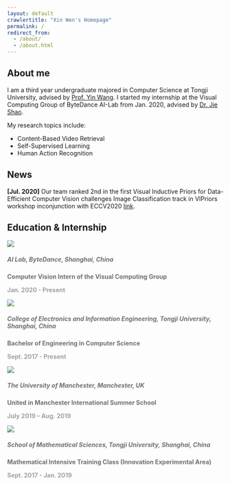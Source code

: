 ```yaml
---
layout: default
crawlertitle: "Xin Wen's Homepage"
permalink: /
redirect_from: 
  - /about/
  - /about.html
---
```


## About me

I am a third year undergraduate majored in Computer Science at Tongji University, advised by [Prof. Yin Wang](http://web.eecs.umich.edu/~yinw/). 
I started my internship at the Visual Computing Group of ByteDance AI-Lab from Jan. 2020, advised by [Dr. Jie Shao](https://www.linkedin.com/in/jieshao/).

My research topics include:

- Content-Based Video Retrieval
- Self-Supervised Learning
- Human Action Recognition

## News

**[Jul. 2020]** Our team ranked 2nd in the first Visual Inductive Priors for Data-Efficient Computer Vision challenges Image Classification track in VIPriors workshop inconjunction with ECCV2020 [link](https://vipriors.github.io/challenges/#final-rankings).

## Education & Internship

<link rel="stylesheet" href="/assets/css/education.css">
<div class="education">
  <div class="left"><img src="{{ site.images | relative_url }}/lab.png"></div>
  <div class="right"><h5 style="color:#707070">AI Lab, ByteDance, Shanghai, China</h5>
    <a class="author"><b style="color:#707070">Computer Vision Intern of the Visual Computing Group</b></a>
    <p class="venue"><b style="color:#A0A0A0">Jan. 2020 - Present</b></p>
  </div>
</div>
<div class="education">
  <div class="left"><img src="{{ site.images | relative_url }}/tongji.png"></div>
  <div class="right"><h5 style="color:#707070">College of Electronics and Information Engineering, Tongji University, Shanghai, China</h5>
    <a class="author"><b style="color:#707070">Bachelor of Engineering in Computer Science</b></a>
    <p class="venue"><b style="color:#A0A0A0">Sept. 2017 - Present</b></p>
  </div>
</div>
<div class="education">
  <div class="left"><img src="{{ site.images | relative_url }}/manchester.jpeg"></div>
  <div class="right"><h5 style="color:#707070">The University of Manchester, Manchester, UK</h5>
    <a class="author"><b style="color:#707070">United in Manchester International Summer School</b></a>
    <p class="venue"><b style="color:#A0A0A0">July 2019 – Aug. 2019</b></p>
  </div>
</div>
<div class="education">
  <div class="left"><img src="{{ site.images | relative_url }}/tongji.png"></div>
  <div class="right"><h5 style="color:#707070">School of Mathematical Sciences, Tongji University, Shanghai, China</h5>
    <a class="author"><b style="color:#707070">Mathematical Intensive Training Class (Innovation Experimental Area)</b></a>
    <p class="venue"><b style="color:#A0A0A0">Sept. 2017 - Jan. 2019</b></p>
  </div>
</div>